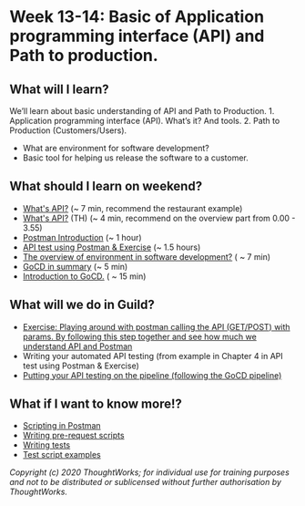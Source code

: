 # Week 13-14: Basic of Application programming interface \(API\) and Path to production.

## What will I learn?

We’ll learn about basic understanding of API and Path to Production. 1. Application programming interface \(API\). What’s it? And tools. 2. Path to Production \(Customers/Users\).

* What are environment for software development?
* Basic tool for helping us release the software to a customer.

## What should I learn on weekend?

* [What's API?](https://www.youtube.com/watch?v=OVvTv9Hy91Q) \(~ 7 min, recommend the restaurant example\)
* [What's API?](https://www.youtube.com/watch?v=QzUnwPJPzqA&ab_channel=LINEDevelopersThailand) \(TH\) \(~ 4 min, recommend on the overview part from 0.00 - 3.55\) 
* [Postman Introduction](https://learning.postman.com/docs/getting-started/introduction/) \(~ 1 hour\)
* [API test using Postman & Exercise](https://testautomationu.applitools.com/exploring-service-apis-through-test-automation/) \(~ 1.5 hours\)
* [The overview of environment in software development?](https://codebots.com/app-development/what-are-environments-in-software-development-a-guide-to-the-development-beta-and-production-environments) \( ~ 7 min\)
* [GoCD in summary](https://en.wikipedia.org/wiki/Go_continuous_delivery) \(~ 5 min\)
* [Introduction to GoCD.](https://docs.gocd.org/current/introduction/concepts_in_go.html) \( ~ 15 min\)

## What will we do in Guild?

* [Exercise: Playing around with postman calling the API \(GET/POST\) with params. By following this step together and see how much we understand API and Postman](https://learning.postman.com/docs/sending-requests/requests/#configuring-request-headers)
* Writing your automated API testing \(from example in Chapter 4 in API test using Postman & Exercise\)
* [Putting your API testing on the pipeline \(following the GoCD pipeline\)](https://www.gocd.org/getting-started/part-1/)

## What if I want to know more!?

* [Scripting in Postman](https://learning.postman.com/docs/writing-scripts/intro-to-scripts/)
* [Writing pre-request scripts](https://learning.postman.com/docs/writing-scripts/pre-request-scripts/)
* [Writing tests](https://learning.postman.com/docs/writing-scripts/test-scripts/)
* [Test script examples](https://learning.postman.com/docs/writing-scripts/script-references/test-examples/)

_Copyright \(c\) 2020 ThoughtWorks; for individual use for training purposes and not to be distributed or sublicensed without further authorisation by ThoughtWorks._

